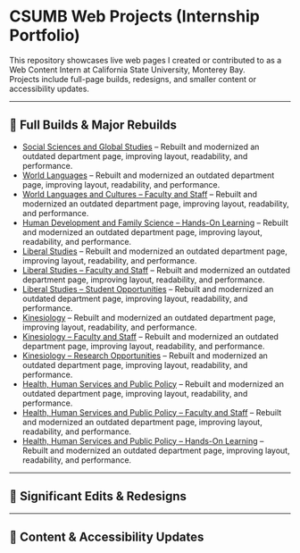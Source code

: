 # CSUMB Web Projects (Internship Portfolio)

This repository showcases live web pages I created or contributed to as a Web Content Intern at California State University, Monterey Bay.  
Projects include full-page builds, redesigns, and smaller content or accessibility updates.  

---

## 🔹 Full Builds & Major Rebuilds
- [Social Sciences and Global Studies](https://csumb.edu/ssgs/) – Rebuilt and modernized an outdated department page, improving layout, readability, and performance.  
- [World Languages](https://csumb.edu/wlc/) – Rebuilt and modernized an outdated department page, improving layout, readability, and performance.  
- [World Languages and Cultures – Faculty and Staff](https://csumb.edu/wlc/faculty-staff/) – Rebuilt and modernized an outdated department page, improving layout, readability, and performance.  
- [Human Development and Family Science – Hands-On Learning](https://csumb.edu/education/human-development-and-family-science/hands-on-learning/) – Rebuilt and modernized an outdated department page, improving layout, readability, and performance.  
- [Liberal Studies]([https://csumb.edu/academics/colleges-schools/education/departments/liberal-studies](https://csumb.edu/liberalstudies/)) – Rebuilt and modernized an outdated department page, improving layout, readability, and performance.  
- [Liberal Studies – Faculty and Staff](https://csumb.edu/liberalstudies/faculty-staff/) – Rebuilt and modernized an outdated department page, improving layout, readability, and performance.  
- [Liberal Studies – Student Opportunities](https://csumb.edu/liberalstudies/student-opportunities/) – Rebuilt and modernized an outdated department page, improving layout, readability, and performance.  
- [Kinesiology](https://csumb.edu/kinesiology/) – Rebuilt and modernized an outdated department page, improving layout, readability, and performance.  
- [Kinesiology – Faculty and Staff](https://csumb.edu/kinesiology/faculty-staff/) – Rebuilt and modernized an outdated department page, improving layout, readability, and performance.  
- [Kinesiology – Research Opportunities](https://csumb.edu/kinesiology/research-opportunities/) – Rebuilt and modernized an outdated department page, improving layout, readability, and performance.  
- [Health, Human Services and Public Policy](https://csumb.edu/hhspp/) – Rebuilt and modernized an outdated department page, improving layout, readability, and performance.  
- [Health, Human Services and Public Policy – Faculty and Staff](https://csumb.edu/hhspp/faculty-staff/) – Rebuilt and modernized an outdated department page, improving layout, readability, and performance.  
- [Health, Human Services and Public Policy – Hands-On Learning](https://csumb.edu/hhspp/hands-on-learning/) – Rebuilt and modernized an outdated department page, improving layout, readability, and performance.  




---

## 🔹 Significant Edits & Redesigns


---

## 🔹 Content & Accessibility Updates

